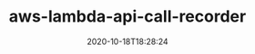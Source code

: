 ---
date: '2020-10-18T18:28:24'
draft: false
metadata:
  description: A recorder of AWS API calls for Lambda functions
  homepage: null
  name: aws-lambda-api-call-recorder
  owner:
    github_url: https://github.com/tobilg
    login: tobilg
    name: Tobi
    url: ''
  url: https://github.com/tobilg/aws-lambda-api-call-recorder
tags:
- aws
title: aws-lambda-api-call-recorder
type: tool
---